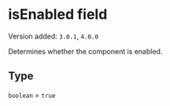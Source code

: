 # isEnabled field

Version added: `3.0.1`, `4.0.0`

Determines whether the component is enabled.

## Type

`boolean` = `true`
